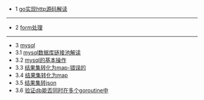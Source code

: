 * 1 [go实现http源码解读](https://github.com/zhongyinghe/go-web/blob/master/web.md)
----------------------
* 2 [form处理](https://github.com/zhongyinghe/go-web/blob/master/webform/main.go)
----------------------
* 3 [mysql](#)
* 3.1 [mysql数据库链接池解读](#)
* 3.2 [mysql的基本操作](https://github.com/zhongyinghe/go-web/blob/master/mysql/main.go)
* 3.3 [结果集转化为map-错误的](https://github.com/zhongyinghe/go-web/blob/master/mysql/TestCMap.go)
* 3.4 [结果集转化为map](https://github.com/zhongyinghe/go-web/blob/master/mysql/Test.go)
* 3.5 [结果集转json](https://github.com/zhongyinghe/go-web/blob/master/mysql/TestMap.go)
* 3.6 [验证db能否同时在多个goroutine中](https://github.com/zhongyinghe/go-web/blob/master/mysql/TestDb.go)
